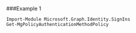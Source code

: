 ###Example 1
```
Import-Module Microsoft.Graph.Identity.SignIns
Get-MgPolicyAuthenticationMethodPolicy
```
